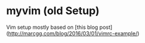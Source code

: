 # myvim (old Setup)

Vim setup mostly based on [this blog post] (http://marcgg.com/blog/2016/03/01/vimrc-example/)
